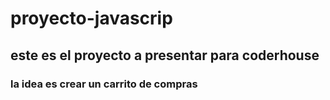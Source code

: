 # proyecto-javascrip
## este es el proyecto a presentar para coderhouse
### la idea es crear un carrito de compras
